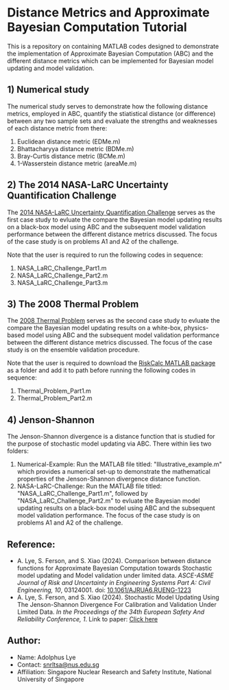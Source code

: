 # Distance Metrics and Approximate Bayesian Computation Tutorial
This is a repository on containing MATLAB codes designed to demonstrate the implementation of Approximate Bayesian Computation (ABC) and the different distance metrics which can be implemented for Bayesian model updating and model validation.

## 1) Numerical study

The numerical study serves to demonstrate how the following distance metrics, employed in ABC, quantify the stiatistical distance (or difference) between any two sample sets and evaluate the strengths and weaknesses of each distance metric from there:
1) Euclidean distance metric (EDMe.m)
2) Bhattacharyya distance metric (BDMe.m)
3) Bray-Curtis distance metric (BCMe.m)
4) 1-Wasserstein distance metric (areaMe.m)

## 2) The 2014 NASA-LaRC Uncertainty Quantification Challenge

The [2014 NASA-LaRC Uncertainty Quantification Challenge](https://uqtools.larc.nasa.gov/nda-uq-challenge-problem-2014/) serves as the first case study to evluate the compare the Bayesian model updating results on a black-box model using ABC and the subsequent model validation performance between the different distance metrics discussed. 
The focus of the case study is on problems A1 and A2 of the challenge.

Note that the user is required to run the following codes in sequence:
1) NASA_LaRC_Challenge_Part1.m
2) NASA_LaRC_Challenge_Part2.m
3) NASA_LaRC_Challenge_Part3.m

## 3) The 2008 Thermal Problem

The [2008 Thermal Problem](https://www.sciencedirect.com/science/article/pii/S004578250700504X) serves as the second case study to evluate the compare the Bayesian model updating results on a white-box, physics-based model using ABC and the subsequent model validation performance between the different distance metrics discussed. 
The focus of the case study is on the ensemble validation procedure.

Note that the user is required to download the [RiskCalc MATLAB package](https://github.com/Institute-for-Risk-and-Uncertainty/pba-for-matlab.git) as a folder and add it to path before running the following codes in sequence:
1) Thermal_Problem_Part1.m
2) Thermal_Problem_Part2.m

## 4) Jenson-Shannon

The Jenson-Shannon divergence is a distance function that is studied for the purpose of stochastic model updating via ABC. There within lies two folders:
1) Numerical-Example: Run the MATLAB file titled: "Illustrative_example.m" which provides a numerical set-up to demonstrate the mathematical properties of the Jenson-Shannon divergence distance function.
2) NASA-LaRC-Challenge: Run the MATLAB file titled: "NASA_LaRC_Challenge_Part1.m", followed by "NASA_LaRC_Challenge_Part2.m" to evluate the Bayesian model updating results on a black-box model using ABC and the subsequent model validation performance. The focus of the case study is on problems A1 and A2 of the challenge.

## Reference:
* A. Lye, S. Ferson, and S. Xiao (2024). Comparison between distance functions for Approximate Bayesian Computation towards Stochastic model updating and Model validation under limited data. *ASCE-ASME Journal of Risk and Uncertainty in Engineering Systems Part A: Civil Engineering, 10*, 03124001. doi: [10.1061/AJRUA6.RUENG-1223](https://ascelibrary.org/doi/10.1061/AJRUA6.RUENG-1223)
* A. Lye, S. Ferson, and S. Xiao (2024). Stochastic Model Updating Using The Jenson-Shannon Divergence For Calibration and Validation Under Limited Data. *In the Proceedings of the 34th European Safety And Reliability Conference, 1*. Link to paper: [Click here](https://esrel2024.com/wp-content/uploads/articles/part1/stochastic-model-updating-using-jenson-shannon-divergence-for-calibration-and-validation-under-limited-data.pdf)

## Author:
* Name: Adolphus Lye
* Contact: snrltsa@nus.edu.sg
* Affiliation: Singapore Nuclear Research and Safety Institute, National University of Singapore
